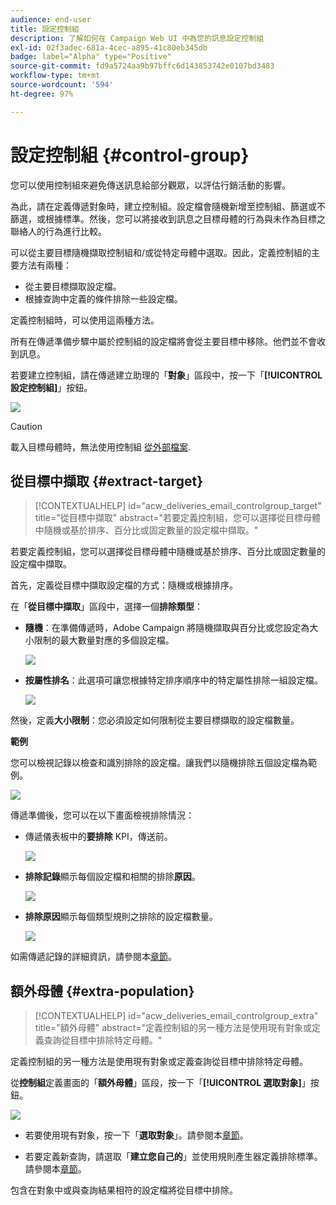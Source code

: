 ```yaml
---
audience: end-user
title: 設定控制組
description: 了解如何在 Campaign Web UI 中為您的訊息設定控制組
exl-id: 02f3adec-681a-4cec-a895-41c80eb345db
badge: label="Alpha" type="Positive"
source-git-commit: fd9a5724aa9b97bffc6d143853742e0107bd3483
workflow-type: tm+mt
source-wordcount: '594'
ht-degree: 97%

---
```


# 設定控制組 {#control-group}

您可以使用控制組來避免傳送訊息給部分觀眾，以評估行銷活動的影響。

為此，請在定義傳遞對象時，建立控制組。設定檔會隨機新增至控制組、篩選或不篩選，或根據標準。然後，您可以將接收到訊息之目標母體的行為與未作為目標之聯絡人的行為進行比較。

可以從主要目標隨機擷取控制組和/或從特定母體中選取。因此，定義控制組的主要方法有兩種：

* 從主要目標擷取設定檔。
* 根據查詢中定義的條件排除一些設定檔。

定義控制組時，可以使用這兩種方法。

所有在傳遞準備步驟中屬於控制組的設定檔將會從主要目標中移除。他們並不會收到訊息。

若要建立控制組，請在傳遞建立助理的「**對象**」區段中，按一下「**[!UICONTROL 設定控制組]**」按鈕。

![](assets/control-group1.png)

>[!CAUTION]
>
>載入目標母體時，無法使用控制組 [從外部檔案](file-audience.md).


## 從目標中擷取 {#extract-target}

>[!CONTEXTUALHELP]
>id="acw_deliveries_email_controlgroup_target"
>title="從目標中擷取"
>abstract="若要定義控制組，您可以選擇從目標母體中隨機或基於排序、百分比或固定數量的設定檔中擷取。"

若要定義控制組，您可以選擇從目標母體中隨機或基於排序、百分比或固定數量的設定檔中擷取。

首先，定義從目標中擷取設定檔的方式：隨機或根據排序。

在「**從目標中擷取**」區段中，選擇一個&#x200B;**排除類型**：

* **隨機**：在準備傳遞時，Adobe Campaign 將隨機擷取與百分比或您設定為大小限制的最大數量對應的多個設定檔。

   ![](assets/control-group.png)

* **按屬性排名**：此選項可讓您根據特定排序順序中的特定屬性排除一組設定檔。

   ![](assets/control-group2.png)

然後，定義&#x200B;**大小限制**：您必須設定如何限制從主要目標擷取的設定檔數量。

**範例**

您可以檢視記錄以檢查和識別排除的設定檔。讓我們以隨機排除五個設定檔為範例。

![](assets/control-group4.png)

傳遞準備後，您可以在以下畫面檢視排除情況：

* 傳遞儀表板中的&#x200B;**要排除** KPI，傳送前。

   ![](assets/control-group5.png)

* **排除記錄**&#x200B;顯示每個設定檔和相關的排除&#x200B;**原因**。

   ![](assets/control-group6.png)

* **排除原因**&#x200B;顯示每個類型規則之排除的設定檔數量。

   ![](assets/control-group7.png)

如需傳遞記錄的詳細資訊，請參閱本[章節](../monitor/delivery-logs.md)。

## 額外母體 {#extra-population}

>[!CONTEXTUALHELP]
>id="acw_deliveries_email_controlgroup_extra"
>title="額外母體"
>abstract="定義控制組的另一種方法是使用現有對象或定義查詢從目標中排除特定母體。"

定義控制組的另一種方法是使用現有對象或定義查詢從目標中排除特定母體。

從&#x200B;**控制組**&#x200B;定義畫面的「**額外母體**」區段，按一下「**[!UICONTROL 選取對象]**」按鈕。

![](assets/control-group3.png)

* 若要使用現有對象，按一下「**選取對象**」。請參閱本[章節](add-audience.md)。

* 若要定義新查詢，請選取「**建立您自己的**」並使用規則產生器定義排除標準。請參閱本[章節](segment-builder.md)。

包含在對象中或與查詢結果相符的設定檔將從目標中排除。